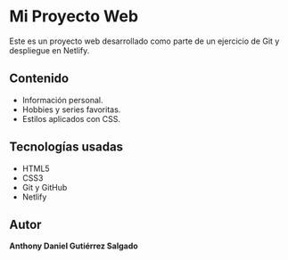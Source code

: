 # Mi Proyecto Web

Este es un proyecto web desarrollado como parte de un ejercicio de Git y despliegue en Netlify.

## Contenido
- Información personal.
- Hobbies y series favoritas.
- Estilos aplicados con CSS.

## Tecnologías usadas
- HTML5
- CSS3
- Git y GitHub
- Netlify

## Autor
**Anthony Daniel Gutiérrez Salgado**
